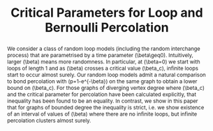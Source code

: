 ---
title: "Critical Parameters for Loop and Bernoulli Percolation"
DOI: http://alea.math.cnrs.fr/english/index_v18.htm
arxiv: https://arxiv.org/abs/1908.10213
abstract: 'We consider a class of random loop models (including the random interchange process) that are parametrised by a time parameter \(\beta\geq0\). Intuitively, larger \(\beta\) means more randomness. In particular, at \(\beta=0\) we start with loops of length 1 and as \(\beta\) crosses a critical value \(\beta_c\), infinite loops start to occur almost surely. Our random loop models admit a natural comparison to bond percolation with \(p=1-e^{-\beta}\) on the same graph to obtain a lower bound on \(\beta_c\). For those graphs of diverging vertex degree where \(\beta_c\) and the critical parameter for percolation have been calculated explicitly, that inequality has been found to be an equality. In contrast, we show in this paper that for graphs of bounded degree the inequality is strict, i.e. we show existence of an interval of values of \(\beta\) where there are no infinite loops, but infinite percolation clusters almost surely.
'
---